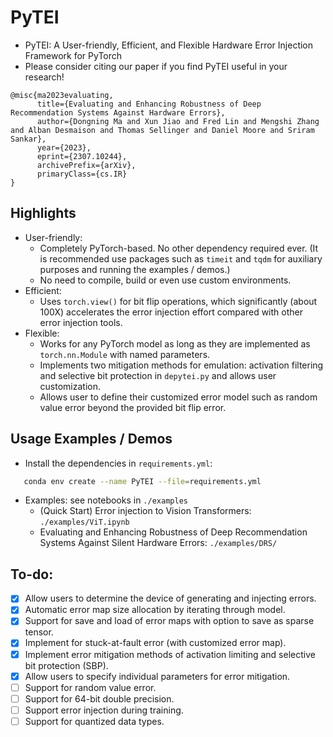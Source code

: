 # PyTEI
- PyTEI: A User-friendly, Efficient, and Flexible Hardware Error Injection Framework for PyTorch
- Please consider citing our paper if you find PyTEI useful in your research!
```
@misc{ma2023evaluating,
      title={Evaluating and Enhancing Robustness of Deep Recommendation Systems Against Hardware Errors}, 
      author={Dongning Ma and Xun Jiao and Fred Lin and Mengshi Zhang and Alban Desmaison and Thomas Sellinger and Daniel Moore and Sriram Sankar},
      year={2023},
      eprint={2307.10244},
      archivePrefix={arXiv},
      primaryClass={cs.IR}
}
```

## Highlights
- User-friendly:
    - Completely PyTorch-based. No other dependency required ever. (It is recommended use packages such as `timeit` and `tqdm` for auxiliary purposes and running the examples / demos.)
    - No need to compile, build or even use custom environments.
- Efficient:
    - Uses `torch.view()` for bit flip operations, which significantly (about 100X) accelerates the error injection effort compared with other error injection tools. 
- Flexible:
    - Works for any PyTorch model as long as they are implemented as `torch.nn.Module` with named parameters.
    - Implements two mitigation methods for emulation: activation filtering and selective bit protection in `depytei.py` and allows user customization.
    - Allows user to define their customized error model such as random value error beyond the provided bit flip error. 


## Usage Examples / Demos
 - Install the dependencies in `requirements.yml`:
 ```bash
    conda env create --name PyTEI --file=requirements.yml
 ```

- Examples: see notebooks in `./examples`
    - (Quick Start) Error injection to Vision Transformers: `./examples/ViT.ipynb`
    - Evaluating and Enhancing Robustness of Deep Recommendation Systems Against Silent Hardware Errors: `./examples/DRS/`
    
## To-do:
- [X] Allow users to determine the device of generating and injecting errors.
- [X] Automatic error map size allocation by iterating through model.
- [X] Support for save and load of error maps with option to save as sparse tensor.
- [X] Implement for stuck-at-fault error (with customized error map).
- [X] Implement error mitigation methods of activation limiting and selective bit protection (SBP).
- [X] Allow users to specify individual parameters for error mitigation.
- [ ] Support for random value error.
- [ ] Support for 64-bit double precision.
- [ ] Support error injection during training.
- [ ] Support for quantized data types.
